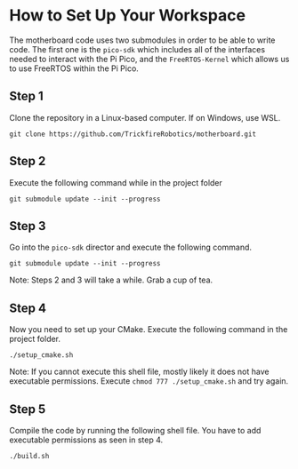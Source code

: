 # How to Set Up Your Workspace

The motherboard code uses two submodules in order to be able to write code. The first one is the `pico-sdk` which includes all of the interfaces needed to interact with the Pi Pico, and the `FreeRTOS-Kernel` which allows us to use FreeRTOS within the Pi Pico.

## Step 1
Clone the repository in a Linux-based computer. If on Windows, use WSL.

`git clone https://github.com/TrickfireRobotics/motherboard.git`

## Step 2
Execute the following command while in the project folder

`git submodule update --init --progress`

## Step 3
Go into the `pico-sdk` director and execute the following command.

`git submodule update --init --progress`

Note: Steps 2 and 3 will take a while. Grab a cup of tea.

## Step 4
Now you need to set up your CMake. Execute the following command in the project folder.

`./setup_cmake.sh`

Note: If you cannot execute this shell file, mostly likely it does not have executable permissions. Execute `chmod 777 ./setup_cmake.sh` and try again.

## Step 5
Compile the code by running the following shell file. You have to add executable permissions as seen in step 4. 

`./build.sh`